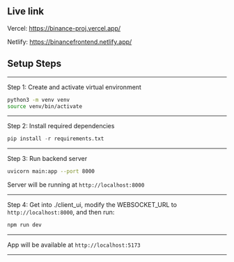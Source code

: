 ## Live link

Vercel: https://binance-proj.vercel.app/

Netlify: https://binancefrontend.netlify.app/

## Setup Steps

---

Step 1: Create and activate virtual environment
```bash
python3 -m venv venv
source venv/bin/activate
```

---

Step 2: Install required dependencies
```python
pip install -r requirements.txt
```

---

Step 3: Run backend server
```bash
uvicorn main:app --port 8000
```

Server will be running at `http://localhost:8000`

---

Step 4: Get into ./client_ui, modify the WEBSOCKET_URL to `http://localhost:8000`, and then run:
```bash
npm run dev
```

---

App will be available at `http://localhost:5173`

---